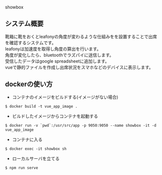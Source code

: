 showbox

## システム概要
靴箱に靴をおくとleafonyの角度が変わるような仕組みをを設置することで出席を確認するシステムです。  
leafonyは加速度を取得し角度の算出を行います。  
角度が変化したら、bluetoothでラズパイに送信します。  
受信したデータはgoogle spreadsheetに追加します。  
vueで静的ファイルを作成し出席状況をスマホなどのデバイスに表示します。  

## dockerの使い方
- コンテナのイメージをビルドする(イメージがない場合)

```$ docker build -t vue_app_image .```

- ビルドしたイメージからコンテナを起動する

```$ docker run -v `pwd`:/usr/src/app -p 9050:9050 --name showbox -it -d vue_app_image```

- コンテナに入る

```$ docker exec -it showbox sh```

- ローカルサーバを立てる

```$ npm run serve```
